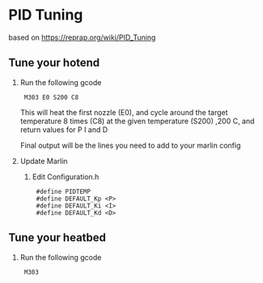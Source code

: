 
# PID Tuning

based on https://reprap.org/wiki/PID_Tuning

## Tune your hotend
1. Run the following gcode

        M303 E0 S200 C8

    This will heat the first nozzle (E0), and cycle around the target temperature 8 times (C8) at the given temperature (S200) ,200 C, and return values for P I and D

    Final output will be the lines you need to add to your marlin config

2. Update Marlin
	1. Edit Configuration.h

            #define PIDTEMP
            #define DEFAULT_Kp <P>
            #define DEFAULT_Ki <I>
            #define DEFAULT_Kd <D>
## Tune your heatbed
1. Run the following gcode

        M303
<!--stackedit_data:
eyJoaXN0b3J5IjpbLTY1NTY3OTIzMywyNjA2NDQ2NjksLTUyMD
cyMTc2MF19
-->